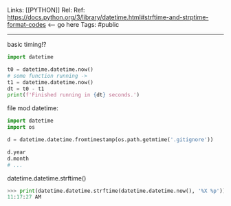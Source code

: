 Links: [[PYTHON]]
Rel: 
Ref: https://docs.python.org/3/library/datetime.html#strftime-and-strptime-format-codes <-- go here
Tags: #public 

--- 

basic timing!?
```py
import datetime

t0 = datetime.datetime.now()
# some function running -> 
t1 = datetime.datetime.now()
dt = t0 - t1
print(f'Finished running in {dt} seconds.')
```

file mod datetime:
```py
import datetime
import os

d = datetime.datetime.fromtimestamp(os.path.getmtime('.gitignore'))

d.year
d.month
# ...

```

datetime.datetime.strftime()
```py
>>> print(datetime.datetime.strftime(datetime.datetime.now(), '%X %p'))
11:17:27 AM
```